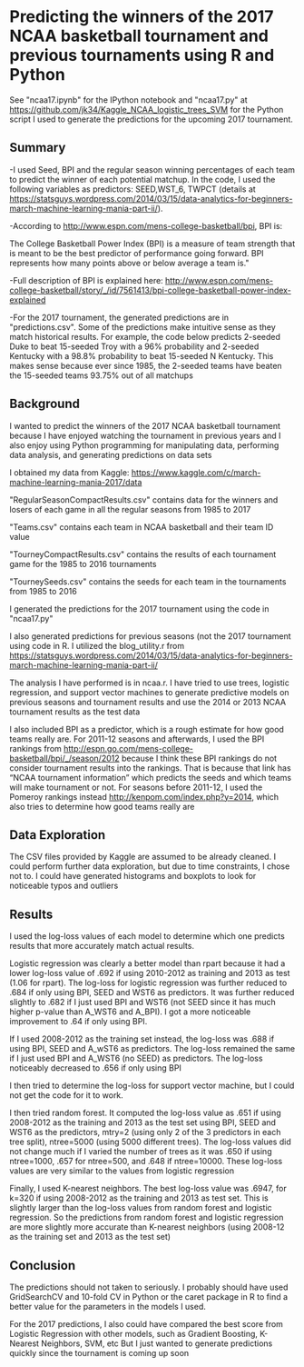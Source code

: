 # Predicting the winners of the 2017 NCAA basketball tournament and previous tournaments using R and Python

See "ncaa17.ipynb" for the IPython notebook and "ncaa17.py" at https://github.com/jk34/Kaggle_NCAA_logistic_trees_SVM for the Python script I used to generate the predictions for the upcoming 2017 tournament.

## Summary

-I used Seed, BPI and the regular season winning percentages of each team to predict the winner of each potential matchup. In the code, I used the following variables as predictors: SEED,WST_6, TWPCT (details at https://statsguys.wordpress.com/2014/03/15/data-analytics-for-beginners-march-machine-learning-mania-part-ii/).

-According to http://www.espn.com/mens-college-basketball/bpi, BPI is:

The College Basketball Power Index (BPI) is a measure of team strength that is meant to be the best predictor of performance going forward. BPI represents how many points above or below average a team is."

-Full description of BPI is explained here: http://www.espn.com/mens-college-basketball/story/_/id/7561413/bpi-college-basketball-power-index-explained

-For the 2017 tournament, the generated predictions are in "predictions.csv". Some of the predictions make intuitive sense as they match historical results. For example, the code below predicts 2-seeded Duke to beat 15-seeded Troy with a 96% probability and 2-seeded Kentucky with a 98.8% probability to beat 15-seeded N Kentucky. This makes sense because ever since 1985, the 2-seeded teams have beaten the 15-seeded teams 93.75% out of all matchups


## Background

I wanted to predict the winners of the 2017 NCAA basketball tournament because I have enjoyed watching the tournament in previous years and I also enjoy using Python programming for manipulating data, performing data analysis, and generating predictions on data sets

I obtained my data from Kaggle: https://www.kaggle.com/c/march-machine-learning-mania-2017/data

"RegularSeasonCompactResults.csv" contains data for the winners and losers of each game in all the regular seasons from 1985 to 2017

"Teams.csv" contains each team in NCAA basketball and their team ID value

"TourneyCompactResults.csv" contains the results of each tournament game for the 1985 to 2016 tournaments

"TourneySeeds.csv" contains the seeds for each team in the tournaments from 1985 to 2016

I generated the predictions for the 2017 tournament using the code in "ncaa17.py"

I also generated predictions for previous seasons (not the 2017 tournament using code in R. I utilized the blog_utility.r from https://statsguys.wordpress.com/2014/03/15/data-analytics-for-beginners-march-machine-learning-mania-part-ii/

The analysis I have performed is in ncaa.r. I have tried to use trees, logistic regression, and support vector machines to generate predictive models on previous seasons and tournament results and use the 2014 or 2013 NCAA tournament results as the test data

I also included BPI as a predictor, which is a rough estimate for how good teams really are. For 2011-12 seasons and afterwards, I used the BPI rankings from http://espn.go.com/mens-college-basketball/bpi/_/season/2012 because I think these BPI rankings do not consider tournament results into the rankings. That is because that link has “NCAA tournament information” which predicts the seeds and which teams will make tournament or not. For seasons before 2011-12, I used the Pomeroy rankings instead http://kenpom.com/index.php?y=2014, which also tries to determine how good teams really are

## Data Exploration

The CSV files provided by Kaggle are assumed to be already cleaned. I could perform further data exploration, but due to time constraints, I chose not to. I could have generated histograms and boxplots to look for noticeable typos and outliers

## Results

I used the log-loss values of each model to determine which one predicts results that more accurately match actual results. 

Logistic regression was clearly a better model than rpart because it had a lower log-loss value of .692 if using 2010-2012 as training and 2013 as test (1.06 for rpart). The log-loss for logistic regression was further reduced to .684 if only using BPI, SEED and WST6 as predictors. It was further reduced slightly to .682 if I just used BPI and WST6 (not SEED since it has much higher p-value than A_WST6 and A_BPI). I got a more noticeable improvement to .64 if only using BPI.

If I used 2008-2012 as the training set instead, the log-loss was .688 if using BPI, SEED and A_wST6 as predictors. The log-loss remained the same if I just used BPI and A_WST6 (no SEED) as predictors. The log-loss noticeably decreased to .656 if only using BPI

I then tried to determine the log-loss for support vector machine, but I could not get the code for it to work.

I then tried random forest. It computed the log-loss value as .651 if using 2008-2012 as the training and 2013 as the test set using BPI, SEED and WST6 as the predictors, mtry=2 (using only 2 of the 3 predictors in each tree split), ntree=5000 (using 5000 different trees). The log-loss values did not change much if I varied the number of trees as it was .650 if using ntree=1000, .657 for ntree=500, and .648 if ntree=10000. These log-loss values are very similar to the values from logistic regression

Finally, I used K-nearest neighbors. The best log-loss value was .6947, for k=320 if using 2008-2012 as the training and 2013 as test set. This is slightly larger than the log-loss values from random forest and logistic regression. So the predictions from random forest and logistic regression are more slightly more accurate than K-nearest neighbors (using 2008-12 as the training set and 2013 as the test set)

## Conclusion

The predictions should not taken to seriously. I probably should have used GridSearchCV and 10-fold CV in Python or the caret package in R to find a better value for the parameters in the models I used. 

For the 2017 predictions, I also could have compared the best score from Logistic Regression with other models, such as Gradient Boosting, K-Nearest Neighbors, SVM, etc But I just wanted to generate predictions quickly since the tournament is coming up soon
